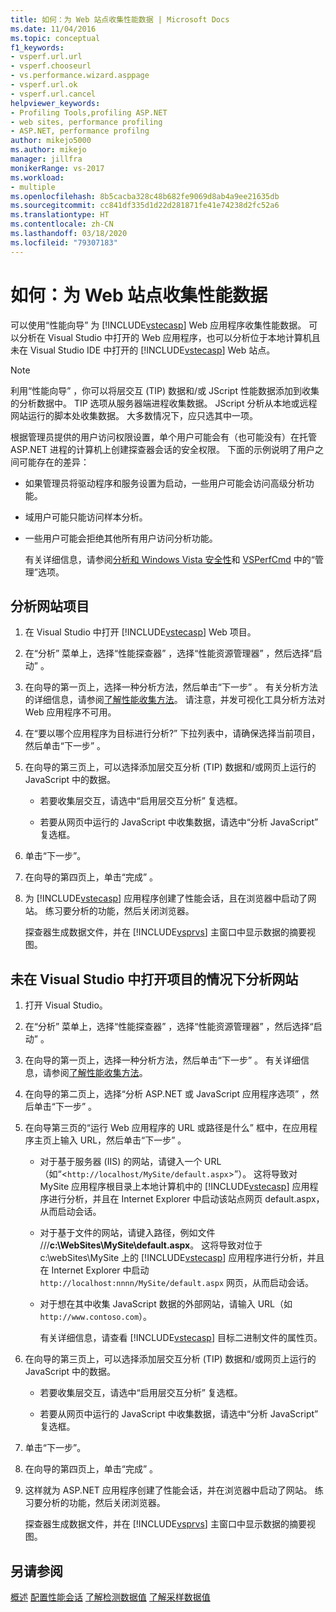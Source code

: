 ```yaml
---
title: 如何：为 Web 站点收集性能数据 | Microsoft Docs
ms.date: 11/04/2016
ms.topic: conceptual
f1_keywords:
- vsperf.url.url
- vsperf.chooseurl
- vs.performance.wizard.asppage
- vsperf.url.ok
- vsperf.url.cancel
helpviewer_keywords:
- Profiling Tools,profiling ASP.NET
- web sites, performance profiling
- ASP.NET, performance profilng
author: mikejo5000
ms.author: mikejo
manager: jillfra
monikerRange: vs-2017
ms.workload:
- multiple
ms.openlocfilehash: 8b5cacba328c48b682fe9069d8ab4a9ee21635db
ms.sourcegitcommit: cc841df335d1d22d281871fe41e74238d2fc52a6
ms.translationtype: HT
ms.contentlocale: zh-CN
ms.lasthandoff: 03/18/2020
ms.locfileid: "79307183"
---
```

# <a name="how-to-collect-performance-data-for-a-web-site"></a>如何：为 Web 站点收集性能数据

可以使用“性能向导”  为 [!INCLUDE[vstecasp](../code-quality/includes/vstecasp_md.md)] Web 应用程序收集性能数据。 可以分析在 Visual Studio 中打开的 Web 应用程序，也可以分析位于本地计算机且未在 Visual Studio IDE 中打开的 [!INCLUDE[vstecasp](../code-quality/includes/vstecasp_md.md)] Web 站点。

> [!NOTE]
> 利用“性能向导”  ，你可以将层交互 (TIP) 数据和/或 JScript 性能数据添加到收集的分析数据中。 TIP 选项从服务器端进程收集数据。 JScript 分析从本地或远程网站运行的脚本处收集数据。 大多数情况下，应只选其中一项。

 根据管理员提供的用户访问权限设置，单个用户可能会有（也可能没有）在托管 ASP.NET 进程的计算机上创建探查器会话的安全权限。 下面的示例说明了用户之间可能存在的差异：

- 如果管理员将驱动程序和服务设置为启动，一些用户可能会访问高级分析功能。

- 域用户可能只能访问样本分析。

- 一些用户可能会拒绝其他所有用户访问分析功能。

  有关详细信息，请参阅[分析和 Windows Vista 安全性](../profiling/profiling-and-windows-vista-security.md)和 [VSPerfCmd](../profiling/vsperfcmd.md) 中的“管理”选项。

## <a name="to-profile-a-web-site-project"></a>分析网站项目

1. 在 Visual Studio 中打开 [!INCLUDE[vstecasp](../code-quality/includes/vstecasp_md.md)] Web 项目。

2. 在“分析”  菜单上，选择“性能探查器”  ，选择“性能资源管理器”  ，然后选择“启动”  。

3. 在向导的第一页上，选择一种分析方法，然后单击“下一步”  。 有关分析方法的详细信息，请参阅[了解性能收集方法](../profiling/understanding-performance-collection-methods.md)。 请注意，并发可视化工具分析方法对 Web 应用程序不可用。

4. 在“要以哪个应用程序为目标进行分析?”  下拉列表中，请确保选择当前项目，然后单击“下一步”  。

5. 在向导的第三页上，可以选择添加层交互分析 (TIP) 数据和/或网页上运行的 JavaScript 中的数据。

    - 若要收集层交互，请选中“启用层交互分析”  复选框。

    - 若要从网页中运行的 JavaScript 中收集数据，请选中“分析 JavaScript”  复选框。

6. 单击“下一步”。 

7. 在向导的第四页上，单击“完成”  。

8. 为 [!INCLUDE[vstecasp](../code-quality/includes/vstecasp_md.md)] 应用程序创建了性能会话，且在浏览器中启动了网站。 练习要分析的功能，然后关闭浏览器。

     探查器生成数据文件，并在 [!INCLUDE[vsprvs](../code-quality/includes/vsprvs_md.md)] 主窗口中显示数据的摘要视图。

## <a name="to-profile-a-web-site-without-opening-a-project-in-visual-studio"></a>未在 Visual Studio 中打开项目的情况下分析网站

1. 打开 Visual Studio。

2. 在“分析”  菜单上，选择“性能探查器”  ，选择“性能资源管理器”  ，然后选择“启动”  。

3. 在向导的第一页上，选择一种分析方法，然后单击“下一步”  。 有关详细信息，请参阅[了解性能收集方法](../profiling/understanding-performance-collection-methods.md)。

4. 在向导的第二页上，选择“分析 ASP.NET 或 JavaScript 应用程序选项”  ，然后单击“下一步”  。

5. 在向导第三页的“运行 Web 应用程序的 URL 或路径是什么”  框中，在应用程序主页上输入 URL，然后单击“下一步”  。

   - 对于基于服务器 (IIS) 的网站，请键入一个 URL（如“<`http://localhost/MySite/default.aspx`>”）。 这将导致对 MySite 应用程序根目录上本地计算机中的 [!INCLUDE[vstecasp](../code-quality/includes/vstecasp_md.md)] 应用程序进行分析，并且在 Internet Explorer 中启动该站点网页 default.aspx，从而启动会话。

   - 对于基于文件的网站，请键入路径，例如文件 ///**c:\WebSites\MySite\default.aspx**。 这将导致对位于 c:\webSites\MySite 上的 [!INCLUDE[vstecasp](../code-quality/includes/vstecasp_md.md)] 应用程序进行分析，并且在 Internet Explorer 中启动 `http://localhost:nnnn/MySite/default.aspx` 网页，从而启动会话。

   - 对于想在其中收集 JavaScript 数据的外部网站，请输入 URL（如 `http://www.contoso.com`）。

     有关详细信息，请查看 [!INCLUDE[vstecasp](../code-quality/includes/vstecasp_md.md)] 目标二进制文件的属性页。

6. 在向导的第三页上，可以选择添加层交互分析 (TIP) 数据和/或网页上运行的 JavaScript 中的数据。

    - 若要收集层交互，请选中“启用层交互分析”  复选框。

    - 若要从网页中运行的 JavaScript 中收集数据，请选中“分析 JavaScript”  复选框。

7. 单击“下一步”。 

8. 在向导的第四页上，单击“完成”  。

9. 这样就为 ASP.NET 应用程序创建了性能会话，并在浏览器中启动了网站。 练习要分析的功能，然后关闭浏览器。

     探查器生成数据文件，并在 [!INCLUDE[vsprvs](../code-quality/includes/vsprvs_md.md)] 主窗口中显示数据的摘要视图。

## <a name="see-also"></a>另请参阅

[概述](../profiling/overviews-performance-tools.md)
[配置性能会话](../profiling/configuring-performance-sessions.md)
[了解检测数据值](../profiling/understanding-instrumentation-data-values.md)
[了解采样数据值](../profiling/understanding-sampling-data-values.md)
